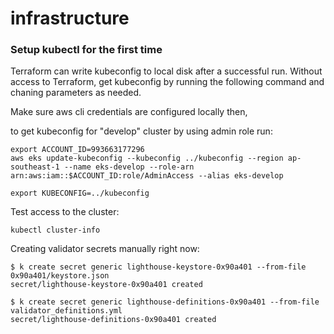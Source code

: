 # infrastructure

### Setup kubectl for the first time

Terraform can write kubeconfig to local disk after a successful run. Without access to Terraform, get kubeconfig by running the following command and chaning parameters as needed.

Make sure aws cli credentials are configured locally then,

to get kubeconfig for "develop" cluster by using admin role run:

    export ACCOUNT_ID=993663177296
    aws eks update-kubeconfig --kubeconfig ../kubeconfig --region ap-southeast-1 --name eks-develop --role-arn arn:aws:iam::$ACCOUNT_ID:role/AdminAccess --alias eks-develop
    
    export KUBECONFIG=../kubeconfig

Test access to the cluster:

    kubectl cluster-info

Creating validator secrets manually right now:

    $ k create secret generic lighthouse-keystore-0x90a401 --from-file 0x90a401/keystore.json
    secret/lighthouse-keystore-0x90a401 created

    $ k create secret generic lighthouse-definitions-0x90a401 --from-file validator_definitions.yml
    secret/lighthouse-definitions-0x90a401 created